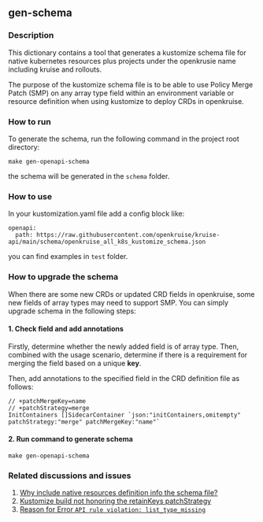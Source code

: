 ## gen-schema
### Description
This dictionary contains a tool that generates a kustomize schema file 
for native kubernetes resources plus projects under the openkrusie name including kruise and rollouts.

The purpose of the kustomize schema file is to be able to use Policy Merge Patch (SMP) 
on any array type field within an environment variable or resource definition 
when using kustomize to deploy CRDs in openkruise.
### How to run
To generate the schema, run the following command in the project root directory:
```
make gen-openapi-schema
```
the schema will be generated in the `schema` folder.

### How to use 
In your kustomization.yaml file add a config block like:

```
openapi:
  path: https://raw.githubusercontent.com/openkruise/kruise-api/main/schema/openkruise_all_k8s_kustomize_schema.json
```

you can find examples in `test` folder.

### How to upgrade the schema
When there are some new CRDs or updated CRD fields in openkruise, 
some new fields of array types may need to support SMP.
You can simply upgrade schema in the following steps:

#### 1. Check field and add annotations
Firstly, determine whether the newly added field is of array type.
Then, combined with the usage scenario, determine if there is a requirement 
for merging the field based on a unique **key**.

Then, add annotations to the specified field in the CRD definition file as follows:
```
// +patchMergeKey=name
// +patchStrategy=merge
InitContainers []SidecarContainer `json:"initContainers,omitempty" patchStrategy:"merge" patchMergeKey:"name"`
```

#### 2. Run command to generate schema
```
make gen-openapi-schema
```

### Related discussions and issues
1. [Why include native resources definition info the schema file?](https://github.com/argoproj/argo-rollouts/issues/1730)
2. [Kustomize build not honoring the retainKeys patchStrategy](https://github.com/kubernetes-sigs/kustomize/issues/3981)
3. [Reason for Error `API rule violation: list_type_missing`](https://github.com/kubernetes/kube-openapi/issues/175#issuecomment-546504117)
